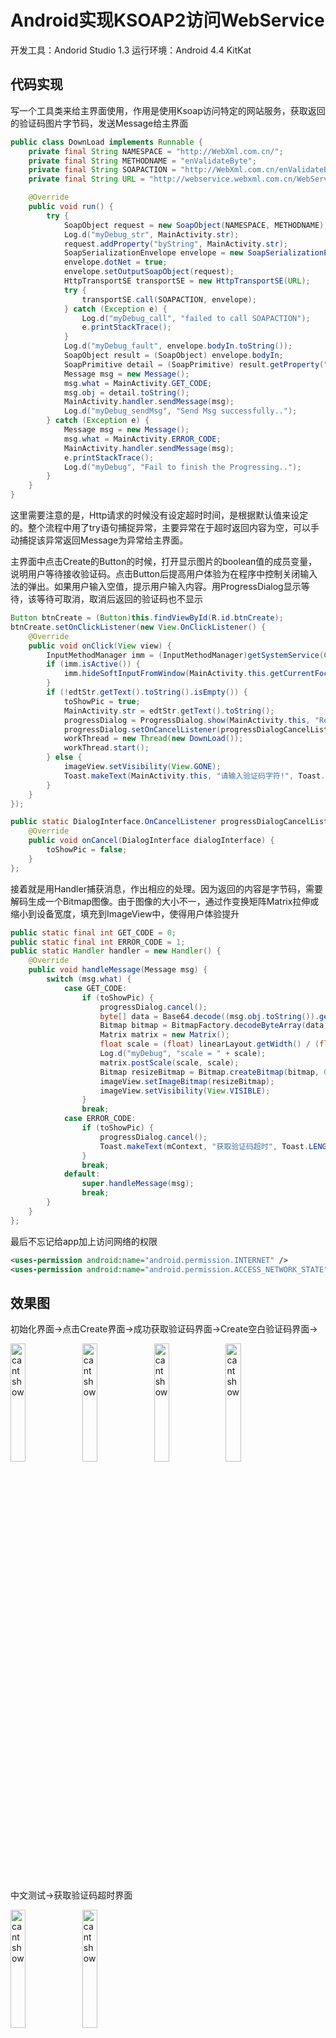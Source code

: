 # Android实现KSOAP2访问WebService

开发工具：Andorid Studio 1.3
运行环境：Android 4.4 KitKat

## 代码实现

写一个工具类来给主界面使用，作用是使用Ksoap访问特定的网站服务，获取返回的验证码图片字节码，发送Message给主界面

```java
public class DownLoad implements Runnable {
    private final String NAMESPACE = "http://WebXml.com.cn/";
    private final String METHODNAME = "enValidateByte";
    private final String SOAPACTION = "http://WebXml.com.cn/enValidateByte";
    private final String URL = "http://webservice.webxml.com.cn/WebServices/ValidateCodeWebService.asmx";

    @Override
    public void run() {
        try {
            SoapObject request = new SoapObject(NAMESPACE, METHODNAME);
            Log.d("myDebug_str", MainActivity.str);
            request.addProperty("byString", MainActivity.str);
            SoapSerializationEnvelope envelope = new SoapSerializationEnvelope(SoapEnvelope.VER10);
            envelope.dotNet = true;
            envelope.setOutputSoapObject(request);
            HttpTransportSE transportSE = new HttpTransportSE(URL);
            try {
                transportSE.call(SOAPACTION, envelope);
            } catch (Exception e) {
                Log.d("myDebug_call", "failed to call SOAPACTION");
                e.printStackTrace();
            }
            Log.d("myDebug_fault", envelope.bodyIn.toString());
            SoapObject result = (SoapObject) envelope.bodyIn;
            SoapPrimitive detail = (SoapPrimitive) result.getProperty("enValidateByteResult");
            Message msg = new Message();
            msg.what = MainActivity.GET_CODE;
            msg.obj = detail.toString();
            MainActivity.handler.sendMessage(msg);
            Log.d("myDebug_sendMsg", "Send Msg successfully..");
        } catch (Exception e) {
            Message msg = new Message();
            msg.what = MainActivity.ERROR_CODE;
            MainActivity.handler.sendMessage(msg);
            e.printStackTrace();
            Log.d("myDebug", "Fail to finish the Progressing..");
        }
    }
}
```

这里需要注意的是，Http请求的时候没有设定超时时间，是根据默认值来设定的。整个流程中用了try语句捕捉异常，主要异常在于超时返回内容为空，可以手动捕捉该异常返回Message为异常给主界面。

主界面中点击Create的Button的时候，打开显示图片的boolean值的成员变量，说明用户等待接收验证码。点击Button后提高用户体验为在程序中控制关闭输入法的弹出。如果用户输入空值，提示用户输入内容。用ProgressDialog显示等待，该等待可取消，取消后返回的验证码也不显示

```java
Button btnCreate = (Button)this.findViewById(R.id.btnCreate);
btnCreate.setOnClickListener(new View.OnClickListener() {
    @Override
    public void onClick(View view) {
        InputMethodManager imm = (InputMethodManager)getSystemService(Context.INPUT_METHOD_SERVICE);
        if (imm.isActive()) {
            imm.hideSoftInputFromWindow(MainActivity.this.getCurrentFocus().getWindowToken(), InputMethodManager.HIDE_NOT_ALWAYS);
        }
        if (!edtStr.getText().toString().isEmpty()) {
            toShowPic = true;
            MainActivity.str = edtStr.getText().toString();
            progressDialog = ProgressDialog.show(MainActivity.this, "Requesting", "Requesting...", true, true);
            progressDialog.setOnCancelListener(progressDialogCancelListener);
            workThread = new Thread(new DownLoad());
            workThread.start();
        } else {
            imageView.setVisibility(View.GONE);
            Toast.makeText(MainActivity.this, "请输入验证码字符!", Toast.LENGTH_SHORT).show();
        }
    }
});

public static DialogInterface.OnCancelListener progressDialogCancelListener = new DialogInterface.OnCancelListener() {
    @Override
    public void onCancel(DialogInterface dialogInterface) {
        toShowPic = false;
    }
};
```

接着就是用Handler捕获消息，作出相应的处理。因为返回的内容是字节码，需要解码生成一个Bitmap图像。由于图像的大小不一，通过作变换矩阵Matrix拉伸或缩小到设备宽度，填充到ImageView中，使得用户体验提升

```java
public static final int GET_CODE = 0;
public static final int ERROR_CODE = 1;
public static Handler handler = new Handler() {
    @Override
    public void handleMessage(Message msg) {
        switch (msg.what) {
            case GET_CODE:
                if (toShowPic) {
                    progressDialog.cancel();
                    byte[] data = Base64.decode((msg.obj.toString()).getBytes(), Base64.DEFAULT);
                    Bitmap bitmap = BitmapFactory.decodeByteArray(data, 0, data.length);
                    Matrix matrix = new Matrix();
                    float scale = (float) linearLayout.getWidth() / (float) bitmap.getWidth();
                    Log.d("myDebug", "scale = " + scale);
                    matrix.postScale(scale, scale);
                    Bitmap resizeBitmap = Bitmap.createBitmap(bitmap, 0, 0, bitmap.getWidth(), bitmap.getHeight(), matrix, true);
                    imageView.setImageBitmap(resizeBitmap);
                    imageView.setVisibility(View.VISIBLE);
                }
                break;
            case ERROR_CODE:
                if (toShowPic) {
                    progressDialog.cancel();
                    Toast.makeText(mContext, "获取验证码超时", Toast.LENGTH_SHORT).show();
                }
                break;
            default:
                super.handleMessage(msg);
                break;
        }
    }
};
```

最后不忘记给app加上访问网络的权限

```xml
<uses-permission android:name="android.permission.INTERNET" />
<uses-permission android:name="android.permission.ACCESS_NETWORK_STATE" />
```

## 效果图

初始化界面->点击Create界面->成功获取验证码界面->Create空白验证码界面->

<img src="http://images2015.cnblogs.com/blog/701997/201602/701997-20160202152055804-1680426632.png" alt="cant show" style="display: inline-block; width: 22%; " /> <img src="http://images2015.cnblogs.com/blog/701997/201602/701997-20160202152059397-922334520.png" alt="cant show" style="display: inline-block; width: 22%; " /> <img src="http://images2015.cnblogs.com/blog/701997/201602/701997-20160202152104600-323868279.png" alt="cant show" style="display: inline-block; width: 22%; " /> <img src="http://images2015.cnblogs.com/blog/701997/201602/701997-20160202152108210-1627968771.png" alt="cant show" style="display: inline-block; width: 22%; " />

中文测试->获取验证码超时界面

<img src="http://images2015.cnblogs.com/blog/701997/201602/701997-20160202152116741-1298214102.png" alt="cant show" style="display: inline-block; width: 22%; " /> <img src="http://images2015.cnblogs.com/blog/701997/201602/701997-20160202152121350-941916298.png" alt="cant show" style="display: inline-block; width: 22%; " />

## 一些总结

1.	最大的问题在于访问该网络服务的时候经常超时，因此使用try语句运行，后面捕获异常即可。
2.	本来打算ProgressDialog可以取消，然后停止或注销相应的子线程，但是发现该做法会造成内存泄漏，在官方文档和Android Studio中均有说明，后来选择使用boolean成员变量达到相同目的。

**了解Android中网络通讯的多种方法，进行简单的总结**
- 针对TCP网络的Socket和ServerSocket方法
	该方法和Java中的Socket编程一致，用到了Send和Receive两个方法。
- 针对UDP的DatagramSocket和DatagramPackage方法
	该方法和Java中的一致，和上面的差不多，也是监听端口，用到了Send和Receive方法。
- 针对URL的HttpClient和HttpURLConnection方法
	该方法主要用过URL使用TCP的传输层协议完成通信，有超时和重传次数等设置，可以通过URL中特定的参数访问网络。
- 针对Http的Apache Http方法
	该方法主要使用了Http网络协议中的GET和POST请求，可以被重定向，可以返回任意内容。封装得比较好，使用起来比较方便。
- 针对WebService的Xmlrpc，Jsonrpc和Ksoap2等方法
	该方法主要方便在于用有限的枚举类型访问相应的WebService，从而得到相应的服务内容，是专门用来请求WebService的方法。
- 针对Web的WebView方法
	该方法使用了Google的开源Web浏览器渲染特定的Web页面在一定的手机区域，有UI界面，可以直观得看到上网的内容。


## 工程下载

传送门：[下载](http://pan.baidu.com/s/1dEsIKG5)